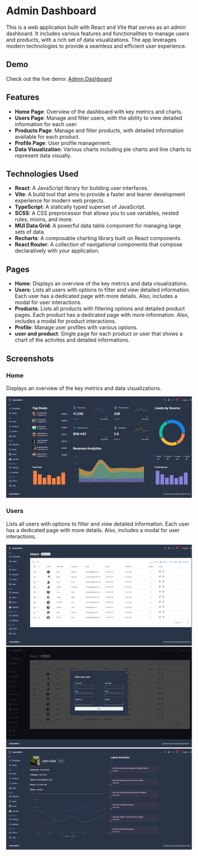 # Admin Dashboard

This is a web application built with React and Vite that serves as an admin dashboard. It includes various features and functionalities to manage users and products, with a rich set of data visualizations. The app leverages modern technologies to provide a seamless and efficient user experience.
## Demo

Check out the live demo: [Admin Dashboard](https://hazemadmin.netlify.app/)

## Features

- **Home Page**: Overview of the dashboard with key metrics and charts.
- **Users Page**: Manage and filter users, with the ability to view detailed information for each user.
- **Products Page**: Manage and filter products, with detailed information available for each product.
- **Profile Page**: User profile management.
- **Data Visualization**: Various charts including pie charts and line charts to represent data visually.

## Technologies Used

- **React**: A JavaScript library for building user interfaces.
- **Vite**: A build tool that aims to provide a faster and leaner development experience for modern web projects.
- **TypeScript**: A statically typed superset of JavaScript.
- **SCSS**: A CSS preprocessor that allows you to use variables, nested rules, mixins, and more.
- **MUI Data Grid**: A powerful data table component for managing large sets of data.
- **Recharts**: A composable charting library built on React components.
- **React Router**: A collection of navigational components that compose declaratively with your application.

## Pages

- **Home**: Displays an overview of the key metrics and data visualizations.
- **Users**: Lists all users with options to filter and view detailed information. Each user has a dedicated page with more details. Also, includes a modal for user interactions.
- **Products**: Lists all products with filtering options and detailed product pages. Each product has a dedicated page with more information. Also, includes a modal for product interactions.
- **Profile**: Manage user profiles with various options.
- **user and product**: Single page for each product or user that shows a chart of the activites and detailed informations.
## Screenshots
### Home

Displays an overview of the key metrics and data visualizations.

![Home Page](/screenshots/homepage.png)

### Users

Lists all users with options to filter and view detailed information. Each user has a dedicated page with more details. Also, includes a modal for user interactions.

![Users Page](/screenshots/userspage.png)
![User Modal](/screenshots/usersmodal.png)
![User Details](/screenshots/userpage.png)


